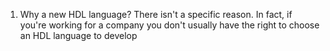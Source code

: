 1. Why a new HDL language?
   There isn't a specific reason. In fact, if you're working for a company you don't usually have the right to choose an HDL language to develop 
